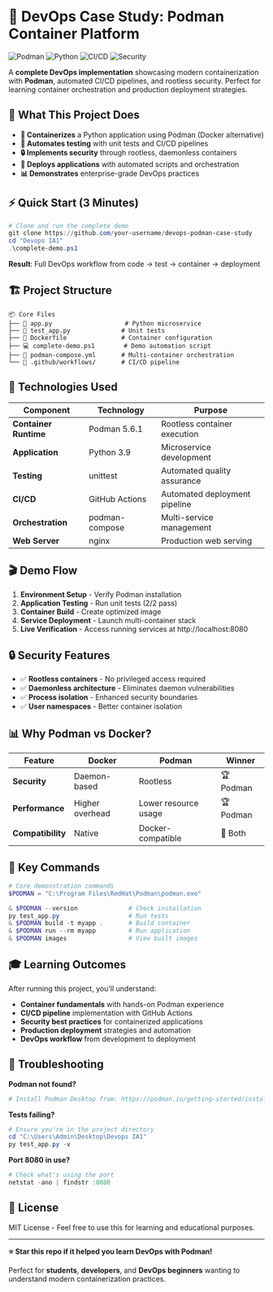 # 🚀 DevOps Case Study: Podman Container Platform

![Podman](https://img.shields.io/badge/Podman-5.6.1-892CA0?style=flat-square&logo=podman&logoColor=white)
![Python](https://img.shields.io/badge/Python-3.9-3776AB?style=flat-square&logo=python&logoColor=white)
![CI/CD](https://img.shields.io/badge/CI/CD-GitHub_Actions-2088FF?style=flat-square&logo=github-actions&logoColor=white)
![Security](https://img.shields.io/badge/Security-Rootless-28A745?style=flat-square&logo=security&logoColor=white)

A **complete DevOps implementation** showcasing modern containerization with **Podman**, automated CI/CD pipelines, and rootless security. Perfect for learning container orchestration and production deployment strategies.

## 🎯 What This Project Does

- **🐳 Containerizes** a Python application using Podman (Docker alternative)
- **🧪 Automates testing** with unit tests and CI/CD pipelines
- **🔒 Implements security** through rootless, daemonless containers
- **🚀 Deploys applications** with automated scripts and orchestration
- **📊 Demonstrates** enterprise-grade DevOps practices

## ⚡ Quick Start (3 Minutes)

```powershell
# Clone and run the complete demo
git clone https://github.com/your-username/devops-podman-case-study
cd "Devops IA1"
.\complete-demo.ps1
```

**Result**: Full DevOps workflow from code → test → container → deployment

## 🏗️ Project Structure

```
📦 Core Files
├── 🐍 app.py                    # Python microservice
├── 🧪 test_app.py              # Unit tests  
├── 🐳 Dockerfile               # Container configuration
├── 💻 complete-demo.ps1        # Demo automation script
├── 🎼 podman-compose.yml       # Multi-container orchestration
└── 🔄 .github/workflows/       # CI/CD pipeline
```

## 🔧 Technologies Used

| Component | Technology | Purpose |
|-----------|------------|---------|
| **Container Runtime** | Podman 5.6.1 | Rootless container execution |
| **Application** | Python 3.9 | Microservice development |
| **Testing** | unittest | Automated quality assurance |
| **CI/CD** | GitHub Actions | Automated deployment pipeline |
| **Orchestration** | podman-compose | Multi-service management |
| **Web Server** | nginx | Production web serving |

## 🎬 Demo Flow

1. **Environment Setup** - Verify Podman installation
2. **Application Testing** - Run unit tests (2/2 pass)
3. **Container Build** - Create optimized image
4. **Service Deployment** - Launch multi-container stack
5. **Live Verification** - Access running services at http://localhost:8080

## 🔒 Security Features

- ✅ **Rootless containers** - No privileged access required
- ✅ **Daemonless architecture** - Eliminates daemon vulnerabilities  
- ✅ **Process isolation** - Enhanced security boundaries
- ✅ **User namespaces** - Better container isolation

## 📊 Why Podman vs Docker?

| Feature | Docker | Podman | Winner |
|---------|--------|---------|---------|
| **Security** | Daemon-based | Rootless | 🏆 Podman |
| **Performance** | Higher overhead | Lower resource usage | 🏆 Podman |
| **Compatibility** | Native | Docker-compatible | 🤝 Both |

## 🚀 Key Commands

```powershell
# Core demonstration commands
$PODMAN = "C:\Program Files\RedHat\Podman\podman.exe"

& $PODMAN --version              # Check installation
py test_app.py                   # Run tests
& $PODMAN build -t myapp .       # Build container
& $PODMAN run --rm myapp         # Run application
& $PODMAN images                 # View built images
```

## 🎓 Learning Outcomes

After running this project, you'll understand:
- **Container fundamentals** with hands-on Podman experience
- **CI/CD pipeline** implementation with GitHub Actions
- **Security best practices** for containerized applications
- **Production deployment** strategies and automation
- **DevOps workflow** from development to deployment

## 🐛 Troubleshooting

**Podman not found?**
```powershell
# Install Podman Desktop from: https://podman.io/getting-started/installation
```

**Tests failing?**
```powershell
# Ensure you're in the project directory
cd "C:\Users\Admin\Desktop\Devops IA1"
py test_app.py -v
```

**Port 8080 in use?**
```powershell
# Check what's using the port
netstat -ano | findstr :8080
```

## 📄 License

MIT License - Feel free to use this for learning and educational purposes.

---

**⭐ Star this repo if it helped you learn DevOps with Podman!**

Perfect for **students**, **developers**, and **DevOps beginners** wanting to understand modern containerization practices.